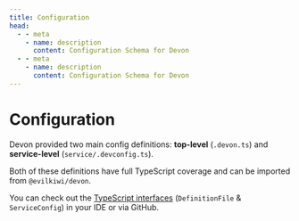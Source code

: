 ```yaml
---
title: Configuration
head:
  - - meta
    - name: description
      content: Configuration Schema for Devon
  - - meta
    - name: description
      content: Configuration Schema for Devon
---
```


# Configuration

Devon provided two main config definitions: **top-level** (`.devon.ts`) and **service-level** (`service/.devconfig.ts`).

Both of these definitions have full TypeScript coverage and can be imported from `@evilkiwi/devon`.

You can check out the [TypeScript interfaces](https://github.com/evilkiwi/devon/blob/master/src/types/definition.ts) (`DefinitionFile` & `ServiceConfig`) in your IDE or via GitHub.
